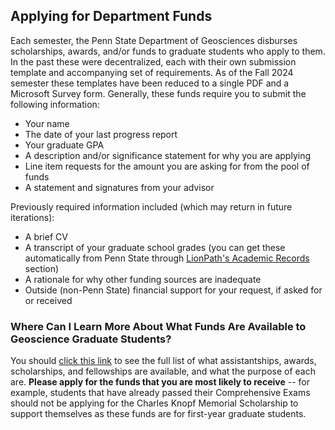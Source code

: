 ## Applying for Department Funds
Each semester, the Penn State Department of Geosciences disburses scholarships, awards, and/or funds to graduate students who apply to them. In the past these were decentralized, each with their own submission template and accompanying set of requirements. As of the Fall 2024 semester these templates have been reduced to a single PDF and a Microsoft Survey form. Generally, these funds require you to submit the following information:
* Your name
* The date of your last progress report
* Your graduate GPA
* A description and/or significance statement for why you are applying
* Line item requests for the amount you are asking for from the pool of funds
* A statement and signatures from your advisor

Previously required information included (which may return in future iterations):
* A brief CV
* A transcript of your graduate school grades (you can get these automatically from Penn State through [LionPath's Academic Records](https://www.lionpath.psu.edu/psc/CSPRD/EMPLOYEE/SA/c/NUI_FRAMEWORK.PT_AGSTARTPAGE_NUI.GBL?CONTEXTIDPARAMS=TEMPLATE_ID%3aPTPPNAVCOL&scname=PE_PT_NVF_ACADEMIC_RECORDS&NAVBAR_TILE=true&PanelCollapsible=Y&PTPPB_GROUPLET_ID=PE_PT_NVI_OTHER_ACAD&CRefName=PE_PT_NVI_OTHER_ACAD&AJAXTransfer=y) section)
* A rationale for why other funding sources are inadequate
* Outside (non-Penn State) financial support for your request, if asked for or received

### Where Can I Learn More About What Funds Are Available to Geoscience Graduate Students?
You should [click this link](https://www.geosc.psu.edu/graduate/current-students/assistantships-awards-scholarships-and-fellowships) to see the full list of what assistantships, awards, scholarships, and fellowships are available, and what the purpose of each are. **Please apply for the funds that you are most likely to receive** -- for example, students that have already passed their Comprehensive Exams should not be applying for the Charles Knopf Memorial Scholarship to support themselves as these funds are for first-year graduate students. 

